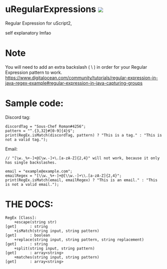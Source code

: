 # uRegularExpressions [![](https://img.shields.io/github/downloads/realtrollman2319/uRegularExpressions/total.svg)](https://github.com/realtrollman2319/uRegularExpressions/releases)
Regular Expression for uScript2,

self explanatory lmfao

# Note
You will need to add an extra backslash ( \ ) in order for your Regular Expression pattern to work.
https://www.digitalocean.com/community/tutorials/regular-expression-in-java-regex-example#regular-expression-in-java-capturing-groups

# Sample code:
Discord tag:
```
discordTag = "Sous-Chef Roman#4256";
pattern = "^.{3,32}#[0-9]{4}$";
print(RegEx.isMatch(discordTag, pattern) ? "This is a tag." : "This is not a valid tag.");
```
Email:
```
// "[\w._%+-]+@[\w.-]+\.[a-zA-Z]{2,4}" will not work, because it only has single backslashes.

email = "example@example.com";
emailRegex = "[\\w._%+-]+@[\\w.-]+\\.[a-zA-Z]{2,4}";
print(RegEx.isMatch(email, emailRegex) ? "This is an email." : "This is not a valid email.");
```

# THE DOCS:
```
RegEx [Class]:
    +escape(string str)                                                   [get]      : string
    +isMatch(string input, string pattern)                                [get]      : boolean
    +replace(string input, string pattern, string replacement)            [get]      : string
    +split(string input, string pattern)                                  [get]      : array<string>
    +matches(string input, string pattern)                                [get]      : array<string>
```

